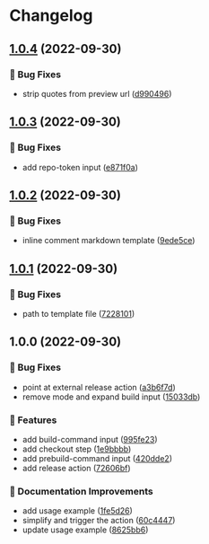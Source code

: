 # Changelog

## [1.0.4](https://github.com/agrc/firebase-website-deploy-composite-action/compare/v1.0.3...v1.0.4) (2022-09-30)


### 🐛 Bug Fixes

* strip quotes from preview url ([d990496](https://github.com/agrc/firebase-website-deploy-composite-action/commit/d9904960288d35bac8a663dcd4ebd4fd177681f1))

## [1.0.3](https://github.com/agrc/firebase-website-deploy-composite-action/compare/v1.0.2...v1.0.3) (2022-09-30)


### 🐛 Bug Fixes

* add repo-token input ([e871f0a](https://github.com/agrc/firebase-website-deploy-composite-action/commit/e871f0a026e048541e2207d85ee813a2accf0753))

## [1.0.2](https://github.com/agrc/firebase-website-deploy-composite-action/compare/v1.0.1...v1.0.2) (2022-09-30)


### 🐛 Bug Fixes

* inline comment markdown template ([9ede5ce](https://github.com/agrc/firebase-website-deploy-composite-action/commit/9ede5ce4c2af2f5749a50a4681f98f33fe7b1f3c))

## [1.0.1](https://github.com/agrc/firebase-website-deploy-composite-action/compare/v1.0.0...v1.0.1) (2022-09-30)


### 🐛 Bug Fixes

* path to template file ([7228101](https://github.com/agrc/firebase-website-deploy-composite-action/commit/7228101156a687c925392bc04eac138cc6b5f19c))

## 1.0.0 (2022-09-30)


### 🐛 Bug Fixes

* point at external release action ([a3b6f7d](https://github.com/agrc/firebase-website-deploy-composite-action/commit/a3b6f7d364e613044bab79da9019e2651f46e9e2))
* remove mode and expand build input ([15033db](https://github.com/agrc/firebase-website-deploy-composite-action/commit/15033dba835d89df8dc259b236cd949e23112689))


### 🚀 Features

* add build-command input ([995fe23](https://github.com/agrc/firebase-website-deploy-composite-action/commit/995fe2361e552bb086ee8944294f2c216aa50d1d))
* add checkout step ([1e9bbbb](https://github.com/agrc/firebase-website-deploy-composite-action/commit/1e9bbbbb306394294c94c3ad2431b5d68da105cd))
* add prebuild-command input ([420dde2](https://github.com/agrc/firebase-website-deploy-composite-action/commit/420dde23597877ead0a502a30e764f17aca97189))
* add release action ([72606bf](https://github.com/agrc/firebase-website-deploy-composite-action/commit/72606bf57289ac1699b55cba70ea00184e1106e4))


### 📖 Documentation Improvements

* add usage example ([1fe5d26](https://github.com/agrc/firebase-website-deploy-composite-action/commit/1fe5d26eccade6d024706e8998f137e5708eec44))
* simplify and trigger the action ([60c4447](https://github.com/agrc/firebase-website-deploy-composite-action/commit/60c44472cf7695b428e50b838761cce0817ec23a))
* update usage example ([8625bb6](https://github.com/agrc/firebase-website-deploy-composite-action/commit/8625bb615133accb02794f8f3ce17a66c2c91b47))
